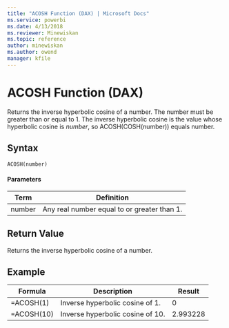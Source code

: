 ```yaml
---
title: "ACOSH Function (DAX) | Microsoft Docs"
ms.service: powerbi
ms.date: 4/13/2018
ms.reviewer: Minewiskan
ms.topic: reference
author: minewiskan
ms.author: owend
manager: kfile
---
```

# ACOSH Function (DAX)
Returns the inverse hyperbolic cosine of a number. The number must be greater than or equal to 1. The inverse hyperbolic cosine is the value whose hyperbolic cosine is *number*, so ACOSH(COSH(number)) equals number.  
  
## Syntax  
  
```  
ACOSH(number)  
```  
  
#### Parameters  
  
|Term|Definition|  
|--------|--------------|  
|number|Any real number equal to or greater than 1.|  
  
## Return Value  
Returns the inverse hyperbolic cosine of a number.  
  
## Example  
  
|Formula|Description|Result|  
|-----------|---------------|----------|  
|=ACOSH(1)|Inverse hyperbolic cosine of 1.|0|  
|=ACOSH(10)|Inverse hyperbolic cosine of 10.|2.993228|  
  
